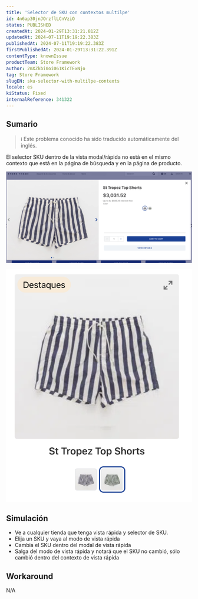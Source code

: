 ```yaml
---
title: 'Selector de SKU con contextos multilpe'
id: 4n6ap30jnJOrzflLCnVziO
status: PUBLISHED
createdAt: 2024-01-29T13:31:21.812Z
updatedAt: 2024-07-11T19:19:22.383Z
publishedAt: 2024-07-11T19:19:22.383Z
firstPublishedAt: 2024-01-29T13:31:22.391Z
contentType: knownIssue
productTeam: Store Framework
author: 2mXZkbi0oi061KicTExNjo
tag: Store Framework
slugEN: sku-selector-with-multilpe-contexts
locale: es
kiStatus: Fixed
internalReference: 341322
---
```


## Sumario

>ℹ️ Este problema conocido ha sido traducido automáticamente del inglés.



El selector SKU dentro de la vista modal/rápida no está en el mismo contexto que está en la página de búsqueda y en la página de producto.

 ![](https://raw.githubusercontent.com/vtexdocs/known-issues/refs/heads/main/docs/es/known-issues/Store%20Framework/selector-de-sku-con-contextos-multilpe_1.png)


 ![](https://raw.githubusercontent.com/vtexdocs/known-issues/refs/heads/main/docs/es/known-issues/Store%20Framework/selector-de-sku-con-contextos-multilpe_2.png)


##

## Simulación



- Ve a cualquier tienda que tenga vista rápida y selector de SKU.
- Elija un SKU y vaya al modo de vista rápida
- Cambia el SKU dentro del modal de vista rápida
- Salga del modo de vista rápida y notará que el SKU no cambió, sólo cambió dentro del contexto de vista rápida



## Workaround


N/A

